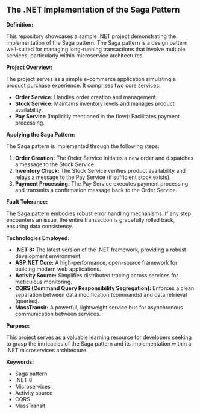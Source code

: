 ## The .NET Implementation of the Saga Pattern

**Definition:**

This repository showcases a sample .NET project demonstrating the implementation of the Saga pattern. The Saga pattern is a design pattern well-suited for managing long-running transactions that involve multiple services, particularly within microservice architectures.

**Project Overview:**

The project serves as a simple e-commerce application simulating a product purchase experience. It comprises two core services:

* **Order Service:** Handles order creation and management.
* **Stock Service:** Maintains inventory levels and manages product availability.
* **Pay Service** (Implicitly mentioned in the flow): Facilitates payment processing.

**Applying the Saga Pattern:**

The Saga pattern is implemented through the following steps:

1. **Order Creation:** The Order Service initiates a new order and dispatches a message to the Stock Service.
2. **Inventory Check:** The Stock Service verifies product availability and relays a message to the Pay Service (if sufficient stock exists).
3. **Payment Processing:** The Pay Service executes payment processing and transmits a confirmation message back to the Order Service.

**Fault Tolerance:**

The Saga pattern embodies robust error handling mechanisms. If any step encounters an issue, the entire transaction is gracefully rolled back, ensuring data consistency.

**Technologies Employed:**

* **.NET 8:** The latest version of the .NET framework, providing a robust development environment.
* **ASP.NET Core:** A high-performance, open-source framework for building modern web applications.
* **Activity Source:** Simplifies distributed tracing across services for meticulous monitoring.
* **CQRS (Command Query Responsibility Segregation):** Enforces a clean separation between data modification (commands) and data retrieval (queries).
* **MassTransit:** A powerful, lightweight service bus for asynchronous communication between services.

**Purpose:**

This project serves as a valuable learning resource for developers seeking to grasp the intricacies of the Saga pattern and its implementation within a .NET microservices architecture.

**Keywords:**

* Saga pattern
* .NET 8
* Microservices
* Activity source
* CQRS
* MassTransit
